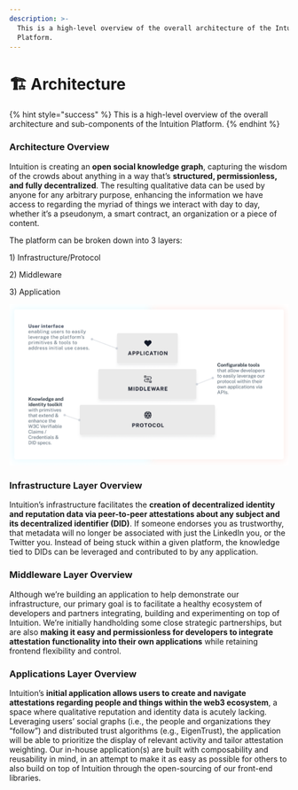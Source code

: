 ```yaml
---
description: >-
  This is a high-level overview of the overall architecture of the Intuition
  Platform.
---
```


# 🏗 Architecture

{% hint style="success" %}
This is a high-level overview of the overall architecture and sub-components of the Intuition Platform.
{% endhint %}

### Architecture Overview

Intuition is creating an **open social knowledge graph**, capturing the wisdom of the crowds about anything in a way that’s **structured, permissionless, and fully decentralized**. The resulting qualitative data can be used by anyone for any arbitrary purpose, enhancing the information we have access to regarding the myriad of things we interact with day to day, whether it’s a pseudonym, a smart contract, an organization or a piece of content.

The platform can be broken down into 3 layers:&#x20;

1\) Infrastructure/Protocol&#x20;

2\) Middleware

3\) Application

![](../.gitbook/assets/architecture-overview.png)

### Infrastructure Layer Overview

Intuition’s infrastructure facilitates the **creation of decentralized identity and reputation data via peer-to-peer attestations about any subject and its decentralized identifier (DID)**. If someone endorses you as trustworthy, that metadata will no longer be associated with just the LinkedIn you, or the Twitter you. Instead of being stuck within a given platform, the knowledge tied to DIDs can be leveraged and contributed to by any application.

### Middleware Layer Overview

Although we’re building an application to help demonstrate our infrastructure, our primary goal is to facilitate a healthy ecosystem of developers and partners integrating, building and experimenting on top of Intuition. We’re initially handholding some close strategic partnerships, but are also **making it easy and permissionless for developers to integrate attestation functionality into their own applications** while retaining frontend flexibility and control.

### Applications Layer Overview

Intuition’s **initial application allows users to create and navigate attestations regarding people and things within the web3 ecosystem**, a space where qualitative reputation and identity data is acutely lacking. Leveraging users’ social graphs (i.e., the people and organizations they “follow”) and distributed trust algorithms (e.g., EigenTrust), the application will be able to prioritize the display of relevant activity and tailor attestation weighting. Our in-house application(s) are built with composability and reusability in mind, in an attempt to make it as easy as possible for others to also build on top of Intuition through the open-sourcing of our front-end libraries.
